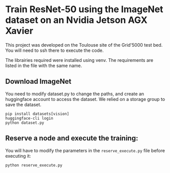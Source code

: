 # Train ResNet-50 using the ImageNet dataset on an Nvidia Jetson AGX Xavier
This project was developed on the Toulouse site of the Grid'5000 test bed. You will need to ssh there to execute the code.

The librairies required were installed using venv.
The requirements are listed in the file with the same name. 

## Download ImageNet
You need to modify dataset.py to change the paths, and create an huggingface account to access the dataset. 
We relied on a storage group to save the dataset.

```
pip install datasets[vision]
huggingface-cli login 
python dataset.py 
```
## Reserve a node and execute the training:
You will have to modify the parameters in the `reserve_execute.py` file before executing it:

```
python reserve_execute.py
```